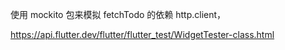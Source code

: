 




使用 mockito 包来模拟 fetchTodo 的依赖 http.client，



https://api.flutter.dev/flutter/flutter_test/WidgetTester-class.html